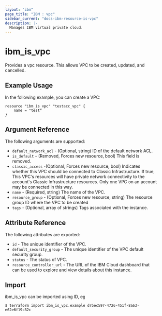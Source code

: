 ```yaml
---
layout: "ibm"
page_title: "IBM : vpc"
sidebar_current: "docs-ibm-resource-is-vpc"
description: |-
  Manages IBM virtual private cloud.
---
```


# ibm\_is_vpc

Provides a vpc resource. This allows VPC to be created, updated, and cancelled.


## Example Usage

In the following example, you can create a VPC:

```hcl
resource "ibm_is_vpc" "testacc_vpc" {
    name = "test"
}

```

## Argument Reference

The following arguments are supported:

* `default_network_acl` - (Optional, string) ID of the default network ACL.
* `is_default` - (Removed, Forces new resource, bool) This field is removed.
* `classic_access` -(Optional, Forces new resource, bool) Indicates whether this VPC should be connected to Classic Infrastructure. If true, This VPC's resources will have private network connectivity to the account's Classic Infrastructure resources. Only one VPC on an account may be connected in this way. 
* `name` - (Required, string) The name of the VPC.
* `resource_group` - (Optional, Forces new resource, string) The resource group ID where the VPC to be created
* `tags` - (Optional, array of strings) Tags associated with the instance.

## Attribute Reference

The following attributes are exported:

* `id` - The unique identifier of the VPC.
* `default_security_group` - The unique identifier of the VPC default security group.
* `status` - The status of VPC.
* `resource_controller_url` - The URL of the IBM Cloud dashboard that can be used to explore and view details about this instance.


## Import

ibm_is_vpc can be imported using ID, eg

```
$ terraform import ibm_is_vpc.example d7bec597-4726-451f-8a63-e62e6f19c32c
```